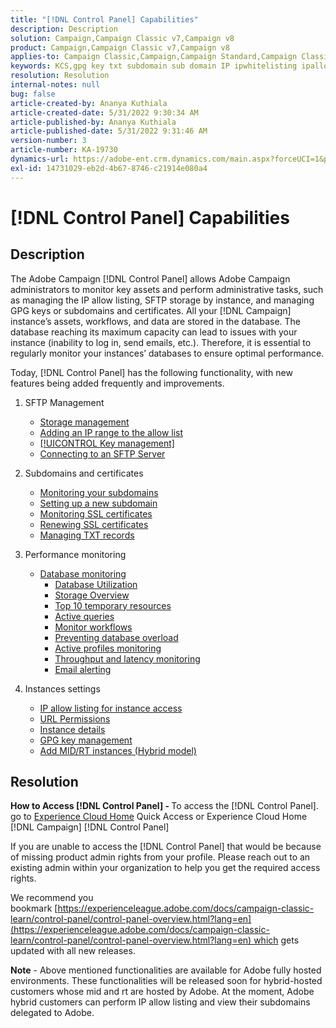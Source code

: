 ```yaml
---
title: "[!DNL Control Panel] Capabilities"
description: Description
solution: Campaign,Campaign Classic v7,Campaign v8
product: Campaign,Campaign Classic v7,Campaign v8
applies-to: Campaign Classic,Campaign,Campaign Standard,Campaign Classic v7,Campaign v8
keywords: KCS,gpg key txt subdomain sub domain IP ipwhitelisting ipallowlisting ip allow listing database workflow delegation cname csr ssl sftp txt url permission monitoring throughput
resolution: Resolution
internal-notes: null
bug: false
article-created-by: Ananya Kuthiala
article-created-date: 5/31/2022 9:30:34 AM
article-published-by: Ananya Kuthiala
article-published-date: 5/31/2022 9:31:46 AM
version-number: 3
article-number: KA-19730
dynamics-url: https://adobe-ent.crm.dynamics.com/main.aspx?forceUCI=1&pagetype=entityrecord&etn=knowledgearticle&id=6454a850-c4e0-ec11-bb3d-000d3a33df98
exl-id: 14731029-eb2d-4b67-8746-c21914e080a4
---
```

# [!DNL Control Panel] Capabilities

## Description

The Adobe Campaign [!DNL Control Panel] allows Adobe Campaign administrators to monitor key assets and perform administrative tasks, such as managing the IP allow listing, SFTP storage by instance, and managing GPG keys or subdomains and certificates. All your [!DNL Campaign] instance’s assets, workflows, and data are stored in the database. The database reaching its maximum capacity can lead to issues with your instance (inability to log in, send emails, etc.). Therefore, it is essential to regularly monitor your instances’ databases to ensure optimal performance.

Today, [!DNL Control Panel] has the following functionality, with new features being added frequently and improvements.

1. SFTP Management

   - [Storage management](https://experienceleague.adobe.com/docs/control-panel/using/sftp-management/sftp-storage-management.html?lang=en)
   - [Adding an IP range to the allow list](https://experienceleague.adobe.com/docs/control-panel/using/sftp-management/ip-range-allow-listing.html?lang=en)
   - [[!UICONTROL Key management]](https://experienceleague.adobe.com/docs/control-panel/using/sftp-management/key-management.html?lang=en)
   - [Connecting to an SFTP Server](https://experienceleague.adobe.com/docs/control-panel/using/sftp-management/logging-into-sftp-server.html?lang=en)

1. Subdomains and certificates

   - [Monitoring your subdomains](https://experienceleague.adobe.com/docs/control-panel/using/subdomains-and-certificates/monitoring-subdomains.html?lang=en)
   - [Setting up a new subdomain](https://experienceleague.adobe.com/docs/control-panel/using/subdomains-and-certificates/setting-up-new-subdomain.html?lang=en)
   - [Monitoring SSL certificates](https://experienceleague.adobe.com/docs/control-panel/using/subdomains-and-certificates/monitoring-ssl-certificates.html?lang=en)
   - [Renewing SSL certificates](https://experienceleague.adobe.com/docs/control-panel/using/subdomains-and-certificates/renewing-subdomain-certificate.html?lang=en)
   - [Managing TXT records](https://experienceleague.adobe.com/docs/control-panel/using/subdomains-and-certificates/managing-txt-records.html?lang=en)

1. Performance monitoring

   - [Database monitoring](https://experienceleague.adobe.com/docs/control-panel/using/performance-monitoring/database-monitoring/database-monitoring.html?lang=en)
     - [Database Utilization](https://experienceleague.adobe.com/docs/control-panel/using/performance-monitoring/database-monitoring/database-utilization.html?lang=en)
     - [Storage Overview](https://experienceleague.adobe.com/docs/control-panel/using/performance-monitoring/database-monitoring/database-storage-overview.html?lang=en)
     - [Top 10 temporary resources](https://experienceleague.adobe.com/docs/control-panel/using/performance-monitoring/database-monitoring/database-top-ten-resources.html?lang=en)
     - [Active queries](https://experienceleague.adobe.com/docs/control-panel/using/performance-monitoring/database-monitoring/database-active-queries.html?lang=en)
     - [Monitor workflows](https://experienceleague.adobe.com/docs/control-panel/using/performance-monitoring/database-monitoring/workflow-monitoring.html?lang=en)
     - [Preventing database overload](https://experienceleague.adobe.com/docs/control-panel/using/performance-monitoring/database-monitoring/database-preventing-overload.html?lang=en)
     - [Active profiles monitoring](https://experienceleague.adobe.com/docs/control-panel/using/performance-monitoring/active-profiles-monitoring.html?lang=en)
     - [Throughput and latency monitoring](https://experienceleague.adobe.com/docs/control-panel/using/performance-monitoring/thoughputs-latencies.html?lang=en)
     - [Email alerting](https://experienceleague.adobe.com/docs/control-panel/using/performance-monitoring/email-alerting.html?lang=en)

1. Instances settings

   - [IP allow listing for instance access](https://experienceleague.adobe.com/docs/control-panel/using/instances-settings/ip-allow-listing-instance-access.html?lang=en)
   - [URL Permissions](https://experienceleague.adobe.com/docs/control-panel/using/instances-settings/url-permissions.html?lang=en)
   - [Instance details](https://experienceleague.adobe.com/docs/control-panel/using/instances-settings/instance-details.html?lang=en)
   - [GPG key management](https://experienceleague.adobe.com/docs/control-panel/using/instances-settings/gpg-keys-management.html?lang=en)
   - [Add MID/RT instances (Hybrid model)](https://experienceleague.adobe.com/docs/control-panel/using/instances-settings/external-accounts.html?lang=en)

## Resolution

<b>How to Access [!DNL Control Panel] - </b>To access the [!DNL Control Panel]. go to [Experience Cloud Home](https://experiencecloud.adobe.com) Quick Access or Experience Cloud Home [!DNL Campaign] [!DNL Control Panel]

If you are unable to access the [!DNL Control Panel] that would be because of missing product admin rights from your profile. Please reach out to an existing admin within your organization to help you get the required access rights.

We recommend you bookmark [https://experienceleague.adobe.com/docs/campaign-classic-learn/control-panel/control-panel-overview.html?lang=en](https://experienceleague.adobe.com/docs/campaign-classic-learn/control-panel/control-panel-overview.html?lang=en) which gets updated with all new releases.

<b>Note</b> - Above mentioned functionalities are available for Adobe fully hosted environments. These functionalities will be released soon for hybrid-hosted customers whose mid and rt are hosted by Adobe. At the moment, Adobe hybrid customers can perform IP allow listing and view their subdomains delegated to Adobe.
